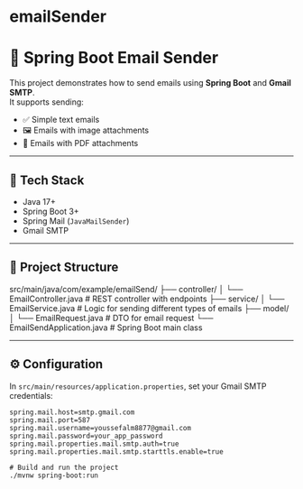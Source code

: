 # emailSender

# 📧 Spring Boot Email Sender

This project demonstrates how to send emails using **Spring Boot** and **Gmail SMTP**.  
It supports sending:

- ✅ Simple text emails  
- 🖼️ Emails with image attachments  
- 📄 Emails with PDF attachments  

---

## 🔧 Tech Stack

- Java 17+
- Spring Boot 3+
- Spring Mail (`JavaMailSender`)
- Gmail SMTP

---

## 📁 Project Structure

src/main/java/com/example/emailSend/
├── controller/
│ └── EmailController.java # REST controller with endpoints
├── service/
│ └── EmailService.java # Logic for sending different types of emails
├── model/
│ └── EmailRequest.java # DTO for email request
└── EmailSendApplication.java # Spring Boot main class



---

## ⚙️ Configuration

In `src/main/resources/application.properties`, set your Gmail SMTP credentials:

```properties
spring.mail.host=smtp.gmail.com
spring.mail.port=587
spring.mail.username=youssefalm8877@gmail.com
spring.mail.password=your_app_password
spring.mail.properties.mail.smtp.auth=true
spring.mail.properties.mail.smtp.starttls.enable=true

# Build and run the project
./mvnw spring-boot:run

